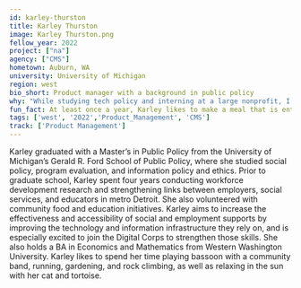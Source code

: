 ```yaml
---
id: karley-thurston
title: Karley Thurston
image: Karley Thurston.png
fellow_year: 2022
project: ["na"]
agency: ["CMS"]
hometown: Auburn, WA
university: University of Michigan
region: west
bio_short: Product manager with a background in public policy 
why: "While studying tech policy and interning at a large nonprofit, I realized how important it was to have more hands-on experience with the development process. I was so excited when the Digital Corps posting came up—it is a wonderful opportunity to strengthen what I had learned while remaining in the public sector and working towards goals I am passionate about."
fun_fact: At least once a year, Karley likes to make a meal that is entirely home-grown and/or foraged!
tags: ['west', '2022','Product_Management', 'CMS']
track: ['Product Management']
---
```


Karley graduated with a Master’s in Public Policy from the University of Michigan’s Gerald R. Ford School of Public Policy, where she studied social policy, program evaluation, and information policy and ethics. Prior to graduate school, Karley spent four years conducting workforce development research and strengthening links between employers, social services, and educators in metro Detroit. She also volunteered with community food and education initiatives. Karley aims to increase the effectiveness and accessibility of social and employment supports by improving the technology and information infrastructure they rely on, and is especially excited to join the Digital Corps to strengthen those skills. She also holds a BA in Economics and Mathematics from Western Washington University. Karley likes to spend her time playing bassoon with a community band, running, gardening, and rock climbing, as well as relaxing in the sun with her cat and tortoise.
